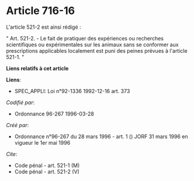 # Article 716-16

L'article 521-2 est ainsi rédigé :

" Art. 521-2. - Le fait de pratiquer des expériences ou recherches scientifiques ou expérimentales sur les animaux sans se
conformer aux prescriptions applicables localement est puni des peines prévues à l'article 521-1. "

**Liens relatifs à cet article**

**Liens**:

  - SPEC_APPLI: Loi n°92-1336 1992-12-16 art. 373

_Codifié par_:

  - Ordonnance 96-267 1996-03-28

_Créé par_:

  - Ordonnance n°96-267 du 28 mars 1996 - art. 1 () JORF 31 mars 1996 en vigueur le 1er mai 1996

_Cite_:

  - Code pénal - art. 521-1 (M)
  - Code pénal - art. 521-2 (V)
